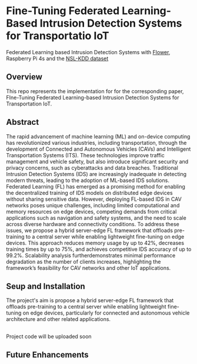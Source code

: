 # Fine-Tuning Federated Learning-Based Intrusion Detection Systems for Transportatio IoT
Federated Learning based Intrusion Detection Systems with [Flower](https://github.com/adap/flower), Raspberry Pi 4s and the [NSL-KDD dataset](https://www.kaggle.com/datasets/hassan06/nslkdd)

## Overview

This repo represents the implementation for for the corresponding paper, FIne-Tuning Federated Learning-based Intrusion Detection Systems for Transportation IoT. 

## Abstract
The rapid advancement of machine learning (ML) and on-device computing has revolutionized various industries, including transportation, through the development of Connected and Autonomous Vehicles (CAVs) and Intelligent Transportation Systems (ITS). These technologies improve traffic management and vehicle safety, but also introduce significant security and privacy concerns, such as cyberattacks and data breaches. Traditional Intrusion Detection Systems (IDS) are increasingly inadequate in detecting modern threats, leading to the adoption of ML-based IDS solutions. Federated Learning (FL) has emerged as a promising method for enabling the decentralized training of IDS models on distributed edge devices without sharing sensitive data. However, deploying FL-based IDS in CAV networks poses unique challenges, including limited computational and memory resources on edge devices, competing demands from critical applications such as navigation and safety systems, and the need to scale across diverse hardware and connectivity conditions. To address these issues, we propose a hybrid server-edge FL framework that offloads pre-training to a central server while enabling lightweight fine-tuning on edge devices. This approach reduces memory usage by up to 42%, decreases training times by up to 75%, and achieves competitive IDS accuracy of up to 99.2%. Scalability analysis furtherdemonstrates minimal performance degradation as the number of clients increases, highlighting the framework’s feasibility for CAV networks and other IoT applications.





## Seup and Installation
The project's aim is propose a hybrid server-edge FL framework that offloads pre-training to a central server while enabling lightweight fine-tuning on edge devices, particularly for connected and autonomous vehicle architecture and other related applications. 



## 
Project code will be uploaded soon
## Future Enhancements
